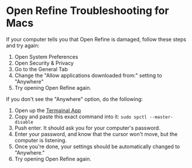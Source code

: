 # Open Refine Troubleshooting for Macs

If your computer tells you that Open Refine is damaged, follow these steps and try again:

1. Open System Preferences
2. Open Security & Privacy
3. Go to the General Tab
4. Change the "Allow applications downloaded from:" setting to "Anywhere"
5. Try opening Open Refine again.

If you don't see the "Anywhere" option, do the following:
1. Open up the [Termainal App](https://en.wikipedia.org/wiki/Terminal_(OS_X))
2. Copy and paste this exact command into it: `sudo spctl --master-disable`
3. Push enter. It should ask you for your computer's password.
4. Enter your password, and know that the cursor won't move, but the computer is listening.
5. Once you're done, your settings should be automatically changed to "Anywhere."
6. Try opening Open Refine again.

